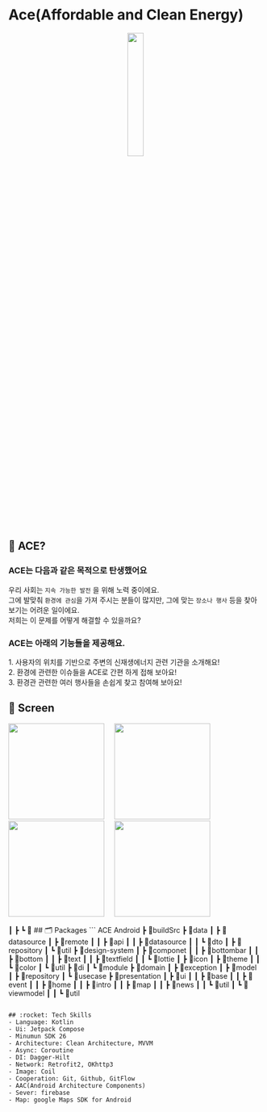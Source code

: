 # Ace(Affordable and Clean Energy)
<p align="center">
 <img src = https://github.com/team-goms/GOMS-Android/assets/84944098/571e4307-0713-4351-83ce-7e055428db46.png width=25% />
</p> 

## 🤔 ACE?
### ACE는 다음과 같은 목적으로 탄생했어요 <br>
우리 사회는 `지속 가능한 발전` 을  위해 노력 중이에요.<br>
그에 발맞춰 `환경에 관심`을 가져 주시는 분들이 많지만, 그에 맞는 `장소나 행사` 등을 찾아보기는 어려운 일이에요.<br>
저희는 이 문제를 어떻게 해결할 수 있을까요?

### ACE는 아래의 기능들을 제공해요. </span><br>
<span>1. 사용자의 위치를 기반으로 주변의 신재생에너지 관련 기관을 소개해요! </span><br>
<span>2. 환경에 관련한 이슈들을 ACE로 간편 하게 접해 보아요! </span><br>
<span>3. 환경관 관련한 여러 행사들을 손쉽게 찾고 참여해 보아요! </span><br>


## 📱 Screen
<p>
<img src = https://github.com/team-goms/GOMS-Android/assets/84944098/d3b3cd2f-1233-4abe-9f79-3af32ab36f97.png width=190 /> &nbsp; &nbsp;
<img src = https://github.com/team-goms/GOMS-Android/assets/84944098/d5b743b8-1ed7-4aea-9584-acd4a1cb7a42.png width=190 /> &nbsp; &nbsp;
<img src = https://github.com/team-goms/GOMS-Android/assets/84944098/e7e214bb-e9ba-4ddd-8a65-239f60475c4c.png width=190 /> &nbsp; &nbsp;
<img src = https://cdn.discordapp.com/attachments/1084762340123217980/1116228881880469564/6.5.png width=190 />
</p>
┃ ┣ ┗ 📂
## 🗂️ Packages
```
ACE Android
 ┣ 📂buildSrc
 ┣ 📂data
 ┃ ┣ 📂datasource
 ┃ ┣ 📂remote
 ┃ ┃ ┣ 📂api
 ┃ ┃ ┣ 📂datasource
 ┃ ┃ ┗ 📂dto
 ┃ ┣ 📂repository
 ┃ ┗ 📂util
 ┣ 📂design-system
 ┃ ┣ 📂componet
 ┃ ┃ ┣ 📂bottombar
 ┃ ┃ ┣ 📂bottom
 ┃ ┃ ┣ 📂text
 ┃ ┃ ┣ 📂textfield
 ┃ ┃ ┗ 📂lottie
 ┃ ┣ 📂icon
 ┃ ┣ 📂theme
 ┃ ┃ ┗ 📂color
 ┃ ┗ 📂util
 ┣ 📂di
 ┃ ┗ 📂module
 ┣ 📂domain
 ┃ ┣ 📂exception
 ┃ ┣ 📂model
 ┃ ┣ 📂repository
 ┃ ┗ 📂usecase
 ┣ 📂presentation
 ┃ ┣ 📂ui
 ┃ ┃ ┣ 📂base
 ┃ ┃ ┣ 📂event
 ┃ ┃ ┣ 📂home
 ┃ ┃ ┣ 📂intro
 ┃ ┃ ┣ 📂map
 ┃ ┃ ┣ 📂news
 ┃ ┃ ┗ 📂util
 ┃ ┗ 📂viewmodel
 ┃ ┃ ┗ 📂util
 
```

## :rocket: Tech Skills
- Language: Kotlin
- Ui: Jetpack Compose
- Minumun SDK 26
- Architecture: Clean Architecture, MVVM
- Async: Coroutine
- DI: Dagger-Hilt
- Network: Retrofit2, OKhttp3
- Image: Coil
- Cooperation: Git, Github, GitFlow
- AAC(Android Architecture Components)
- Sever: firebase
- Map: google Maps SDK for Android

